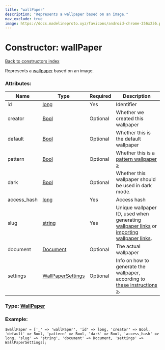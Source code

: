 ```yaml
---
title: "wallPaper"
description: "Represents a wallpaper based on an image."
nav_exclude: true
image: https://docs.madelineproto.xyz/favicons/android-chrome-256x256.png
---
```

# Constructor: wallPaper  
[Back to constructors index](/API_docs/constructors/index.html)



Represents a [wallpaper](https://core.telegram.org/api/wallpapers) based on an image.

### Attributes:

| Name     |    Type       | Required | Description |
|----------|---------------|----------|-------------|
|id|[long](/API_docs/types/long.html) | Yes|Identifier|
|creator|[Bool](/API_docs/types/Bool.html) | Optional|Whether we created this wallpaper|
|default|[Bool](/API_docs/types/Bool.html) | Optional|Whether this is the default wallpaper|
|pattern|[Bool](/API_docs/types/Bool.html) | Optional|Whether this is a [pattern wallpaper »](https://core.telegram.org/api/wallpapers#pattern-wallpapers)|
|dark|[Bool](/API_docs/types/Bool.html) | Optional|Whether this wallpaper should be used in dark mode.|
|access\_hash|[long](/API_docs/types/long.html) | Yes|Access hash|
|slug|[string](/API_docs/types/string.html) | Yes|Unique wallpaper ID, used when generating [wallpaper links](https://core.telegram.org/api/links#wallpaper-links) or [importing wallpaper links](https://core.telegram.org/api/wallpapers).|
|document|[Document](/API_docs/types/Document.html) | Optional|The actual wallpaper|
|settings|[WallPaperSettings](/API_docs/types/WallPaperSettings.html) | Optional|Info on how to generate the wallpaper, according to [these instructions »](https://core.telegram.org/api/wallpapers).|



### Type: [WallPaper](/API_docs/types/WallPaper.html)


### Example:

```
$wallPaper = ['_' => 'wallPaper', 'id' => long, 'creator' => Bool, 'default' => Bool, 'pattern' => Bool, 'dark' => Bool, 'access_hash' => long, 'slug' => 'string', 'document' => Document, 'settings' => WallPaperSettings];
```  
